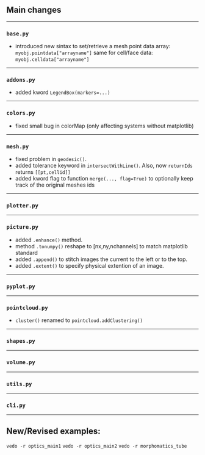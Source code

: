## Main changes


---
### `base.py`

- introduced new sintax to set/retrieve a mesh point data array: `myobj.pointdata["arrayname"]`
same for cell/face data: `myobj.celldata["arrayname"]`

---
### `addons.py`

- added kword `LegendBox(markers=...)`

---
### `colors.py`

- fixed small bug in colorMap (only affecting systems without matplotlib)

---
### `mesh.py`

- fixed problem in `geodesic()`.
- added tolerance keyword in `intersectWithLine()`. Also, now `returnIds` returns `[[pt,cellid]]`
- added kword flag to function `merge(..., flag=True)` to optionally keep track of the original meshes ids

---
### `plotter.py`

---
### `picture.py`

- added `.enhance()` method.
- method `.tonumpy()` reshape to [nx,ny,nchannels] to match matplotlib standard
- added `.append()` to stitch images the current to the left or to the top.
- added `.extent()` to specify physical extention of an image.

---
### `pyplot.py`


---
### `pointcloud.py`

- `cluster()` renamed to `pointcloud.addClustering()`

---
### `shapes.py`

---
### `volume.py`

---
### `utils.py`


---
### `cli.py`

-------------------------

## New/Revised examples:

`vedo -r optics_main1`
`vedo -r optics_main2`
`vedo -r morphomatics_tube`

